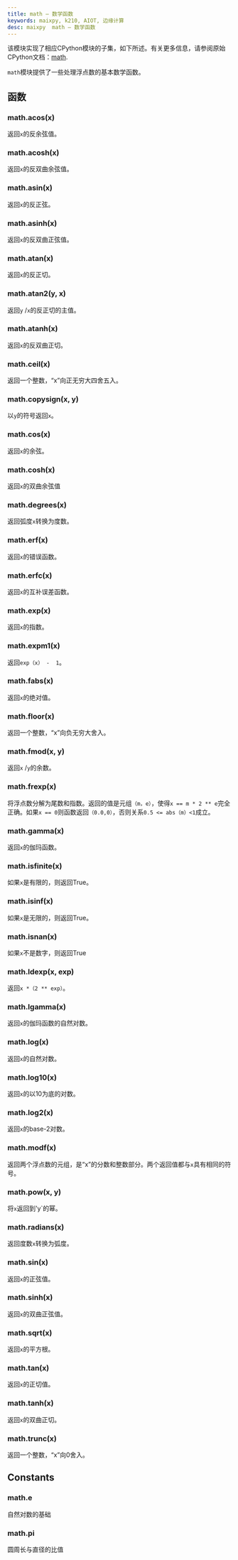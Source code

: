 ```yaml
---
title: math – 数学函数
keywords: maixpy, k210, AIOT, 边缘计算
desc: maixpy  math – 数学函数
---
```




该模块实现了相应CPython模块的子集，如下所述。有关更多信息，请参阅原始CPython文档：[math](https://docs.python.org/3.5/library/math.html#module-math).

`math`模块提供了一些处理浮点数的基本数学函数。


## 函数

### math.acos(x)

返回`x`的反余弦值。

### math.acosh(x)

返回`x`的反双曲余弦值。

### math.asin(x)

返回`x`的反正弦。

### math.asinh(x)

返回`x`的反双曲正弦值。

### math.atan(x)

返回`x`的反正切。

### math.atan2(y, x)

返回`y` /`x`的反正切的主值。

### math.atanh(x)

返回`x`的反双曲正切。

### math.ceil(x)

返回一个整数，“x”向正无穷大四舍五入。

### math.copysign(x, y)

以`y`的符号返回`x`。

### math.cos(x)

返回`x`的余弦。


### math.cosh(x)

返回`x`的双曲余弦值

### math.degrees(x)

返回弧度`x`转换为度数。

### math.erf(x)

返回`x`的错误函数。

### math.erfc(x)

返回`x`的互补误差函数。

### math.exp(x)

返回`x`的指数。

### math.expm1(x)

返回`exp（x） -  1`。

### math.fabs(x)

返回`x`的绝对值。

### math.floor(x)

返回一个整数，“x”向负无穷大舍入。

### math.fmod(x, y)

返回`x` /`y`的余数。

### math.frexp(x)

将浮点数分解为尾数和指数。返回的值是元组`（m，e）`，使得`x == m * 2 ** e`完全正确。如果`x == 0`则函数返回`（0.0,0）`，否则关系`0.5 <= abs（m）<1`成立。

### math.gamma(x)

返回`x`的伽玛函数。

### math.isfinite(x)

如果`x`是有限的，则返回True。

### math.isinf(x)

如果`x`是无限的，则返回True。

### math.isnan(x)

如果`x`不是数字，则返回True

### math.ldexp(x, exp)

返回`x *（2 ** exp）`。

### math.lgamma(x)

返回`x`的伽玛函数的自然对数。

### math.log(x)

返回`x`的自然对数。

### math.log10(x)

返回`x`的以10为底的对数。

### math.log2(x)

返回`x`的base-2对数。

### math.modf(x)

返回两个浮点数的元组，是“x”的分数和整数部分。两个返回值都与`x`具有相同的符号。

### math.pow(x, y)

将`x`返回到'y`的幂。

### math.radians(x)

返回度数`x`转换为弧度。

### math.sin(x)

返回`x`的正弦值。

### math.sinh(x)

返回`x`的双曲正弦值。

### math.sqrt(x)

返回`x`的平方根。

### math.tan(x)

返回`x`的正切值。

### math.tanh(x)

返回`x`的双曲正切。

### math.trunc(x)

返回一个整数，“x”向0舍入。

## Constants

### math.e

自然对数的基础

### math.pi

圆周长与直径的比值

